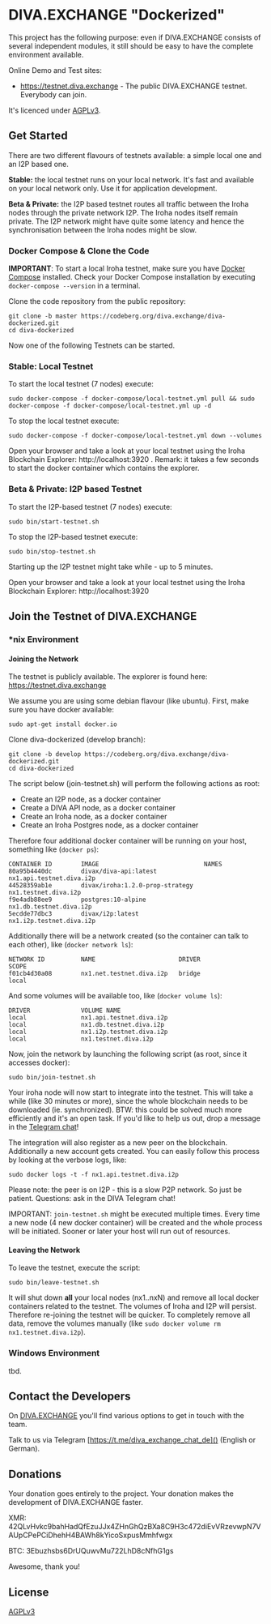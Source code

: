 # DIVA.EXCHANGE "Dockerized"

This project has the following purpose: even if DIVA.EXCHANGE consists of several independent modules, it still should be easy to have the complete environment available.

Online Demo and Test sites:
* https://testnet.diva.exchange - The public DIVA.EXCHANGE testnet. Everybody can join.

It's licenced under [AGPLv3](LICENSE).


## Get Started

There are two different flavours of testnets available: a simple local one and an I2P based one.

**Stable:** the local testnet runs on your local network. It's fast and available on your local network only. Use it for application development.

**Beta & Private:** the I2P based testnet routes all traffic between the Iroha nodes through the private network I2P. The Iroha nodes itself remain private. The I2P network might have quite some latency and hence the synchronisation between the Iroha nodes might be slow.

### Docker Compose & Clone the Code

**IMPORTANT**: To start a local Iroha testnet, make sure you have [Docker Compose](https://docs.docker.com/compose/install/) installed. Check your Docker Compose installation by executing `docker-compose --version` in a terminal.

Clone the code repository from the public repository:
```
git clone -b master https://codeberg.org/diva.exchange/diva-dockerized.git
cd diva-dockerized
```

Now one of the following Testnets can be started.

### Stable: Local Testnet

To start the local testnet (7 nodes) execute:
```
sudo docker-compose -f docker-compose/local-testnet.yml pull && sudo docker-compose -f docker-compose/local-testnet.yml up -d
```

To stop the local testnet execute:
```
sudo docker-compose -f docker-compose/local-testnet.yml down --volumes
```

Open your browser and take a look at your local testnet using the Iroha Blockchain Explorer: http://localhost:3920 . Remark: it takes a few seconds to start the docker container which contains the explorer.

### Beta & Private: I2P based Testnet

To start the I2P-based testnet (7 nodes) execute:
```
sudo bin/start-testnet.sh
```

To stop the I2P-based testnet execute:
```
sudo bin/stop-testnet.sh
```

Starting up the I2P testnet might take while - up to 5 minutes.

Open your browser and take a look at your local testnet using the Iroha Blockchain Explorer: http://localhost:3920

## Join the Testnet of DIVA.EXCHANGE

### *nix Environment

#### Joining the Network
The testnet is publicly available. The explorer is found here: https://testnet.diva.exchange

We assume you are using some debian flavour (like ubuntu). First, make sure you have docker available:
```
sudo apt-get install docker.io
```

Clone diva-dockerized (develop branch):
```
git clone -b develop https://codeberg.org/diva.exchange/diva-dockerized.git
cd diva-dockerized
```

The script below (join-testnet.sh) will perform the following actions as root:
* Create an I2P node, as a docker container
* Create a DIVA API node, as a docker container
* Create an Iroha node, as a docker container
* Create an Iroha Postgres node, as a docker container

Therefore four additional docker container will be running on your host, something like (`docker ps`):
```
CONTAINER ID        IMAGE                             NAMES
80a95b4440dc        divax/diva-api:latest             nx1.api.testnet.diva.i2p
44528359ab1e        divax/iroha:1.2.0-prop-strategy   nx1.testnet.diva.i2p
f9e4adb88ee9        postgres:10-alpine                nx1.db.testnet.diva.i2p
5ecdde77dbc3        divax/i2p:latest                  nx1.i2p.testnet.diva.i2p
```

Additionally there will be a network created (so the container can talk to each other), like (`docker network ls`):
```
NETWORK ID          NAME                       DRIVER              SCOPE
f01cb4d30a08        nx1.net.testnet.diva.i2p   bridge              local
```

And some volumes will be available too, like (`docker volume ls`):
```
DRIVER              VOLUME NAME
local               nx1.api.testnet.diva.i2p
local               nx1.db.testnet.diva.i2p
local               nx1.i2p.testnet.diva.i2p
local               nx1.testnet.diva.i2p
```

Now, join the network by launching the following script (as root, since it accesses docker):
```
sudo bin/join-testnet.sh
```

Your iroha node will now start to integrate into the testnet. This will take a while (like 30 minutes or more), since the whole blockchain needs to be downloaded (ie. synchronized). BTW: this could be solved much more efficiently and it's an open task. If you'd like to help us out, drop a message in the [Telegram chat](https://t.me/diva_exchange_chat_de)!

The integration will also register as a new peer on the blockchain. Additionally a new account gets created. You can easily follow this process by looking at the verbose logs, like:

```
sudo docker logs -t -f nx1.api.testnet.diva.i2p
```

Please note: the peer is on I2P - this is a slow P2P network. So just be patient. Questions: ask in the DIVA Telegram chat!

IMPORTANT: `join-testnet.sh` might be executed multiple times. Every time a new node (4 new docker container) will be created and the whole process will be initiated. Sooner or later your host will run out of resources.

#### Leaving the Network
To leave the testnet, execute the script:
```
sudo bin/leave-testnet.sh
```

It will shut down **all** your local nodes (nx1..nxN) and remove all local docker containers related to the testnet. The volumes of Iroha and I2P will persist. Therefore re-joining the testnet will be quicker. To completely remove all data, remove the volumes manually (like `sudo docker volume rm nx1.testnet.diva.i2p`).


### Windows Environment
tbd.

## Contact the Developers

On [DIVA.EXCHANGE](https://www.diva.exchange) you'll find various options to get in touch with the team.

Talk to us via Telegram [https://t.me/diva_exchange_chat_de]() (English or German).

## Donations

Your donation goes entirely to the project. Your donation makes the development of DIVA.EXCHANGE faster.

XMR: 42QLvHvkc9bahHadQfEzuJJx4ZHnGhQzBXa8C9H3c472diEvVRzevwpN7VAUpCPePCiDhehH4BAWh8kYicoSxpusMmhfwgx

BTC: 3Ebuzhsbs6DrUQuwvMu722LhD8cNfhG1gs

Awesome, thank you!

## License

[AGPLv3](LICENSE)
